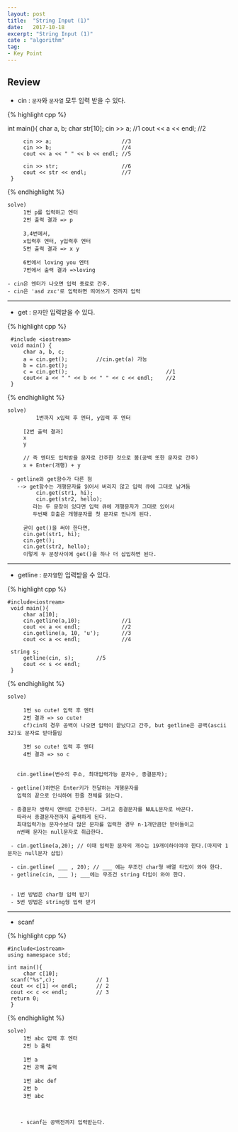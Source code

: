 ```yaml
---
layout: post
title:  "String Input (1)"
date:   2017-10-18
excerpt: "String Input (1)"
cate : "algorithm"
tag:
- Key Point
---
```


## Review

* cin : `문자`와 `문자열` 모두 입력 받을 수 있다.

{% highlight cpp %}

int main(){
         char a, b;
         char str[10];
         cin >> a;                      //1
         cout << a << endl;             //2
         
         cin >> a;                      //3
         cin >> b;                      //4
         cout << a << " " << b << endl; //5
         
         cin >> str;                    //6
         cout << str << endl;           //7
     }


{% endhighlight %}

```
solve)
     1번 p를 입력하고 엔터
     2번 출력 결과 => p
 
     3,4번에서,
     x입력후 엔터, y입력후 엔터
     5번 출력 결과 => x y
     
     6번에서 loving you 엔터
     7번에서 출력 결과 =>loving

- cin은 엔터가 나오면 입력 종료로 간주.
- cin은 'asd zxc'로 입력하면 띄어쓰기 전까지 입력
```     
 
 ---


 * get : `문자`만 입력받을 수 있다.

 {% highlight cpp %}

     #include <iostream>
     void main() {
         char a, b, c;
         a = cin.get();         //cin.get(a) 가능
         b = cin.get();
         c = cin.get();                               //1
         cout<< a << " " << b << " " << c << endl;    //2
     }

{% endhighlight %}

```
solve)
         1번까지 x입력 후 엔터, y입력 후 엔터
 
     [2번 출력 결과]
     x
     y
 
     // 즉 엔터도 입력받을 문자로 간주한 것으로 봄(공백 또한 문자로 간주)
     x + Enter(개행) + y
 
 - getline와 get함수가 다른 점
   --> get함수는 개행문자를 읽어서 버리지 않고 입력 큐에 그대로 남겨둠
         cin.get(str1, hi);
         cin.get(str2, hello);
        라는 두 문장이 있다면 입력 큐에 개행문자가 그대로 있어서 
        두번째 호출은 개행문자를 첫 문자로 만나게 된다.
 
     굳이 get()을 써야 한다면,
     cin.get(str1, hi);
     cin.get();
     cin.get(str2, hello);
     이렇게 두 문장사이에 get()을 하나 더 삽입하면 된다.

```     


---
 
 * getline : `문자열`만 입력받을 수 있다.

 {% highlight cpp %}

    #include<iostream>
     void main(){
         char a[10];
         cin.getline(a,10);             //1
         cout << a << endl;             //2
         cin.getline(a, 10, 'u');       //3
         cout << a << endl;             //4

	 string s;
         getline(cin, s);		//5
         cout << s << endl;
     }


{% endhighlight %}

```
solve)

     1번 so cute! 입력 후 엔터
     2번 결과 => so cute!
     cf)cin의 경우 공백이 나오면 입력이 끝났다고 간주, but getline은 공백(ascii 32)도 문자로 받아들임
 
     3번 so cute! 입력 후 엔터
     4번 결과 => so c
 
 
   cin.getline(변수의 주소, 최대입력가능 문자수, 종결문자);
 
 - getline()하면은 Enter키가 전달하는 개행문자를 
   입력의 끝으로 인식하여 한줄 전체를 읽는다.
 
 - 종결문자 생략시 엔터로 간주된다. 그리고 종결문자를 NULL문자로 바꾼다.
   따라서 종결문자전까지 출력하게 된다.
   최대입력가능 문자수보다 많은 문자를 입력한 경우 n-1개만큼만 받아들이고 
   n번째 문자는 null문자로 취급한다.
 
 - cin.getline(a,20); // 이때 입력한 문자의 개수는 19개이하이여야 한다.(마지막 1문자는 null문자 삽입)
 
 - cin.getline( ___ , 20); // ___ 에는 무조건 char형 배열 타입이 와야 한다.
 - getline(cin, ___ ); ___에는 무조건 string 타입이 와야 한다.


 - 1번 방법은 char형 입력 받기
 - 5번 방법은 string형 입력 받기
```     

---

 * scanf 

 {% highlight cpp %}

    #include<iostream>
    using namespace std;

    int main(){
         char c[10];
	 scanf("%s",c);	        	// 1
	 cout << c[1] << endl;  	// 2
     cout << c << endl;         // 3
	 return 0;
     }


{% endhighlight %}

```
solve)
     1번 abc 입력 후 엔터
     2번 b 출력

     1번 a
     2번 공백 출력

     1번 abc def
     2번 b
     3번 abc



    - scanf는 공백전까지 입력받는다.
```     
 



 

